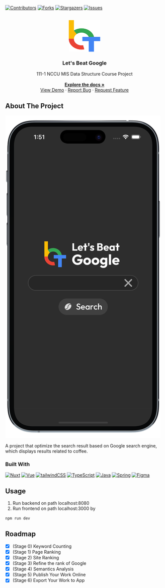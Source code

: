 
<!-- PROJECT SHIELDS -->
<!--
*** I'm using markdown "reference style" links for readability.
*** Reference links are enclosed in brackets [ ] instead of parentheses ( ).
*** See the bottom of this document for the declaration of the reference variables
*** for contributors-url, forks-url, etc. This is an optional, concise syntax you may use.
*** https://www.markdownguide.org/basic-syntax/#reference-style-links
-->
[![Contributors][contributors-shield]][contributors-url]
[![Forks][forks-shield]][forks-url]
[![Stargazers][stars-shield]][stars-url]
[![Issues][issues-shield]][issues-url]

<!-- PROJECT LOGO -->

<br>
<div align="center">
  <a href="https://github.com/dongdong867/Lets_Beat_Google">
    <img src="frontend/src/assets/icons/logo.svg" alt="Logo" width="100" height="100">
  </a>

<h3 align="center">Let's Beat Google</h3>

  <p align="center">
    <div>111-1 NCCU MIS Data Structure Course Project</div>
    <br>
    <a href="https://github.com/dongdong867/Lets_Beat_Google"><strong>Explore the docs »</strong></a>
    <br />
    <a href="https://github.com/dongdong867/Lets_Beat_Google">View Demo</a>
    ·
    <a href="https://github.com/dongdong867/Lets_Beat_Google/issues">Report Bug</a>
    ·
    <a href="https://github.com/dongdong867/Lets_Beat_Google/issues">Request Feature</a>
  </p>
</div>

<!-- ABOUT THE PROJECT -->
## About The Project

![product_screenshot]

A project that optimize the search result based on Google search engine, which displays results related to coffee.

### Built With

  [![Nuxt][Nuxt.js]][Nuxt-url]
  [![Vue][Vue.js]][Vue-url]
  [![tailwindCSS][tailwindcss]][tailwindcss-url]
  [![TypeScript][typescript]][typescript-url]
  [![Java][java]][java-url]
  [![Spring][spring]][spring-url]
  [![Figma][figma]][figma-url]

<!-- USAGE EXAMPLES -->
## Usage

1. Run backend on path localhost:8080
2. Run frontend on path localhost:3000 by

```bash
npm run dev
```

<!-- ROADMAP -->
## Roadmap

* [x] (Stage 0) Keyword Counting
* [x] (Stage 1) Page Ranking
* [x] (Stage 2) Site Ranking
* [x] (Stage 3) Refine the rank of Google
* [x] (Stage 4) Semantics Analysis
* [x] (Stage 5) Publish Your Work Online
* [x] (Stage 6) Export Your Work to App

<!-- MARKDOWN LINKS & IMAGES -->
<!-- https://www.markdownguide.org/basic-syntax/#reference-style-links -->
[contributors-shield]: https://img.shields.io/github/contributors/dongdong867/Lets_Beat_Google.svg?style=for-the-badge
[contributors-url]: https://github.com/dongdong867/Lets_Beat_Google/graphs/contributors
[forks-shield]: https://img.shields.io/github/forks/dongdong867/Lets_Beat_Google.svg?style=for-the-badge
[forks-url]: https://github.com/dongdong867/Lets_Beat_Google/network/members
[stars-shield]: https://img.shields.io/github/stars/dongdong867/Lets_Beat_Google.svg?style=for-the-badge
[stars-url]: https://github.com/dongdong867/Lets_Beat_Google/stargazers
[issues-shield]: https://img.shields.io/github/issues/dongdong867/Lets_Beat_Google.svg?style=for-the-badge
[issues-url]: https://github.com/dongdong867/Lets_Beat_Google/issues
[Nuxt.js]: https://img.shields.io/badge/nuxt.js-000000?style=for-the-badge&logo=nuxtdotjs&logoColor=64D98A
[Nuxt-url]: https://nuxtjs.com
[Vue.js]: https://img.shields.io/badge/Vue.js-35495E?style=for-the-badge&logo=vue.js&logoColor=4FC08D
[Vue-url]: https://vuejs.org/
[tailwindcss]: https://img.shields.io/badge/Tailwind_CSS-38B2AC?style=for-the-badge&logo=tailwind-css&logoColor=white
[tailwindcss-url]:https://tailwindcss.com
[typescript]:https://img.shields.io/badge/TypeScript-007ACC?style=for-the-badge&logo=typescript&logoColor=white
[typescript-url]:https://www.typescriptlang.org
[java]:https://img.shields.io/badge/Java-ED8B00?style=for-the-badge&logo=java&logoColor=white
[java-url]:https://www.java.com
[spring]:https://img.shields.io/badge/Spring-6DB33F?style=for-the-badge&logo=spring&logoColor=white
[spring-url]:https://spring.io
[figma]:https://img.shields.io/badge/Figma-F24E1E?style=for-the-badge&logo=figma&logoColor=white
[figma-url]:https://www.figma.com/
[product_screenshot]: frontend/src/assets/images/phone-view.png
